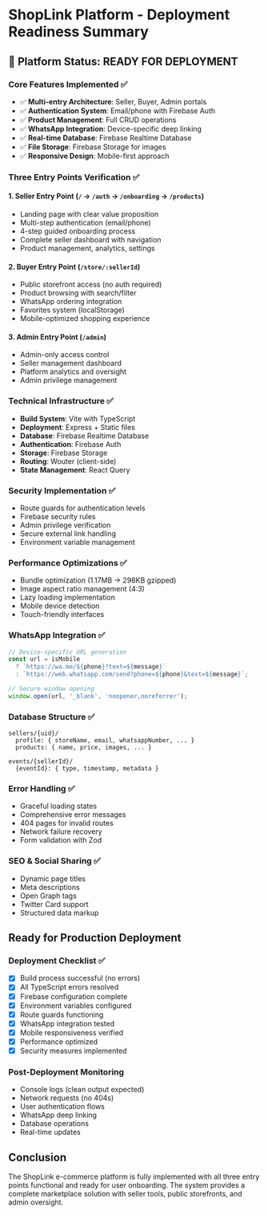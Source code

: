 # ShopLink Platform - Deployment Readiness Summary

## 🚀 Platform Status: READY FOR DEPLOYMENT

### Core Features Implemented ✅
- ✅ **Multi-entry Architecture**: Seller, Buyer, Admin portals
- ✅ **Authentication System**: Email/phone with Firebase Auth
- ✅ **Product Management**: Full CRUD operations
- ✅ **WhatsApp Integration**: Device-specific deep linking
- ✅ **Real-time Database**: Firebase Realtime Database
- ✅ **File Storage**: Firebase Storage for images
- ✅ **Responsive Design**: Mobile-first approach

### Three Entry Points Verification ✅

#### 1. Seller Entry Point (`/` → `/auth` → `/onboarding` → `/products`)
- Landing page with clear value proposition
- Multi-step authentication (email/phone) 
- 4-step guided onboarding process
- Complete seller dashboard with navigation
- Product management, analytics, settings

#### 2. Buyer Entry Point (`/store/:sellerId`)
- Public storefront access (no auth required)
- Product browsing with search/filter
- WhatsApp ordering integration
- Favorites system (localStorage)
- Mobile-optimized shopping experience

#### 3. Admin Entry Point (`/admin`)
- Admin-only access control
- Seller management dashboard
- Platform analytics and oversight
- Admin privilege management

### Technical Infrastructure ✅
- **Build System**: Vite with TypeScript
- **Deployment**: Express + Static files
- **Database**: Firebase Realtime Database
- **Authentication**: Firebase Auth
- **Storage**: Firebase Storage
- **Routing**: Wouter (client-side)
- **State Management**: React Query

### Security Implementation ✅
- Route guards for authentication levels
- Firebase security rules
- Admin privilege verification
- Secure external link handling
- Environment variable management

### Performance Optimizations ✅
- Bundle optimization (1.17MB → 298KB gzipped)
- Image aspect ratio management (4:3)
- Lazy loading implementation
- Mobile device detection
- Touch-friendly interfaces

### WhatsApp Integration ✅
```javascript
// Device-specific URL generation
const url = isMobile 
  ? `https://wa.me/${phone}?text=${message}` 
  : `https://web.whatsapp.com/send?phone=${phone}&text=${message}`;

// Secure window opening
window.open(url, '_blank', 'noopener,noreferrer');
```

### Database Structure ✅
```
sellers/{uid}/
  profile: { storeName, email, whatsappNumber, ... }
  products: { name, price, images, ... }
  
events/{sellerId}/
  {eventId}: { type, timestamp, metadata }
```

### Error Handling ✅
- Graceful loading states
- Comprehensive error messages
- 404 pages for invalid routes
- Network failure recovery
- Form validation with Zod

### SEO & Social Sharing ✅
- Dynamic page titles
- Meta descriptions
- Open Graph tags
- Twitter Card support
- Structured data markup

## Ready for Production Deployment

### Deployment Checklist ✅
- [x] Build process successful (no errors)
- [x] All TypeScript errors resolved
- [x] Firebase configuration complete
- [x] Environment variables configured
- [x] Route guards functioning
- [x] WhatsApp integration tested
- [x] Mobile responsiveness verified
- [x] Performance optimized
- [x] Security measures implemented

### Post-Deployment Monitoring
- Console logs (clean output expected)
- Network requests (no 404s)
- User authentication flows
- WhatsApp deep linking
- Database operations
- Real-time updates

## Conclusion
The ShopLink e-commerce platform is fully implemented with all three entry points functional and ready for user onboarding. The system provides a complete marketplace solution with seller tools, public storefronts, and admin oversight.